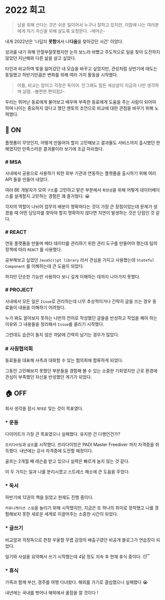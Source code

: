 # 2022 회고

> 남을 위해 산다는 것은 쉬운 일이어서 누구나 잘하고 있지만, 이참에 나는 여러분에게 자기 자신을 위해 살도록 요청한다. 
> -에머슨-

내게 2022년은 '나답지 **못함**에서 나**다움**을 찾아갔던 시간' 이었다. 

성과를 내기 위해 안절부절못했지만 눈치 보느라 바빴고 주도적으로 일을 찾아 도전하지 않았던 지난해와 다른 삶을 살고 싶었다.

타인과 비교하며 빛을 잃어갔던 내 모습을 바꾸고 싶었지만, 관성처럼 상반기에 태도는 동일했고 하반기만큼은 변화를 위해 여러 가지 활동을 시작했다. 

> 아들, 비교는 암이고 걱정은 독이야. 안그래도 힘든 세상살이 지금의 나만 생각하며 살렴. 
> -불편한 편의점2-

우리는 뛰어난 동료에게 물어보고 배우며 부족한 동료에게 도움을 주는 사람이 되어야 하며 나이는 중요하지 않다고 했던 멘토의 조언으로 비교에 대한 관점을 바꾸기 위해 노력했다.

## 🏢 ON

플랫폼이 무엇인지, 어떻게 만들어야 할지 고민해보고 결과물도 서비스까지 출시했던 한해였지만 만족스러운 결과물이라 보기에 조금 아쉬웠다.

### # MSA

사내에서 공용으로 사용하기 위한 외부 기관과 연동하는 플랫폼을 출시하기 위해 여러 API 들을 만들어 내었다. 

여러 BE 개발자가 모여 `구조`를 고민하고 맡은 부분에서 `확장성`을 위해 어떻게 데이터베이스를 설계할지 고민하는 경험은 꽤 즐거웠다. 😀

각자의 역할이 나뉘어 업무의 배분이 명확하다는 것이 가장 큰 장점이었는데 문제가 생겼을 때 어떤 담당자를 찾아야 할지 명확하지 않다면 지연이 발생하는 것은 단점인 것 같다.

### # REACT

연동 플랫폼을 만들며 메타 데이터를 관리하기 위한 관리 도구를 만들어야 했는데 팀의 정책에 따라 `REACT` 를 사용했다.

공부해보고 싶었던 `JavaScript library` 라서 관심을 가지고 사용했는데 `Stateful Component` 를 이해하는데 큰 도움이 되었다.

하지만 단순한 기능만 사용하다 보니 깊게 이해하는 데까지 나아가지 못했다.

### # PROJECT

사내에서 모든 일은 `Issue`로 관리하는데 너무 추상적이거나 간략히 글을 쓰는 경우 동료들이 내용을 이해하기 어려웠다.

누가 봐도 알아보지 못하는 나만의 언어로 작성했던 글들을 반성하고 작업을 해야 하는 이유와 그 내용들을 정리해서 `Issue`를 올리기 시작했다.

그런데도 습관이 들지 않은 까닭에 간략히 남기는 경우가 많았다.


### # 사원협의회

동료들을 대표해 사측과 대화할 수 있는 협의회에 합류하게 되었다. 

그동안 고민해보지 못했던 부분들을 경험해 볼 수 있는 소중한 기회였지만 근로 환경에 관심이 부족했던 자신을 반성했던 계기가 되었다.

## 🏠 OFF

회사 생각을 잠시 `제대로` 잊는 것이 목표였다.

### * 운동

다이어트가 가장 큰 목표였으나 실패했다. 유지한 건 다행인건가?

`프리다이빙`과 `골프`를 시작했다. 프리다이빙은 PADI Master Freediver 까지 자격증을 취득했다. 내년에는 강사 자격증에 도전할 예정이다. 

골프는 2개월 째 레슨을 받고 있으나 실력은 빠르게 늘지 않는 것 같다.

이 두 가지는 일과 나를 분리시켰고 스트레스 해소에 큰 도움을 주었다.

### * 독서

하반기에 12권의 책을 읽었고 현재도 진행 중이다.

`커뮤니케이션 스킬`을 늘리기 위해 시작했지만, 지금은 또 하나의 취미로 정착했고 나를 경험해보지 못한 새로운 세계로 이끌어주는 소중한 시간이 되었다.

### * 글쓰기

비교암과 걱정독으로 한창 우울할 무렵 감정의 배출구였던 비공개 블로그가 연습장이 되었다.

일기와 사설을 요약해서 쓰기 시작했는데 4달 정도 지속 후 현재 휴식 중이다. 😴

### * 휴식

가족과 함께 부산, 경주를 여행 다녀왔다. 해외를 가기로 결심했으나 실패했다 😭

내년에는 국내를 벗어나 해외에서 꿀잠을 잘 것이다 !
